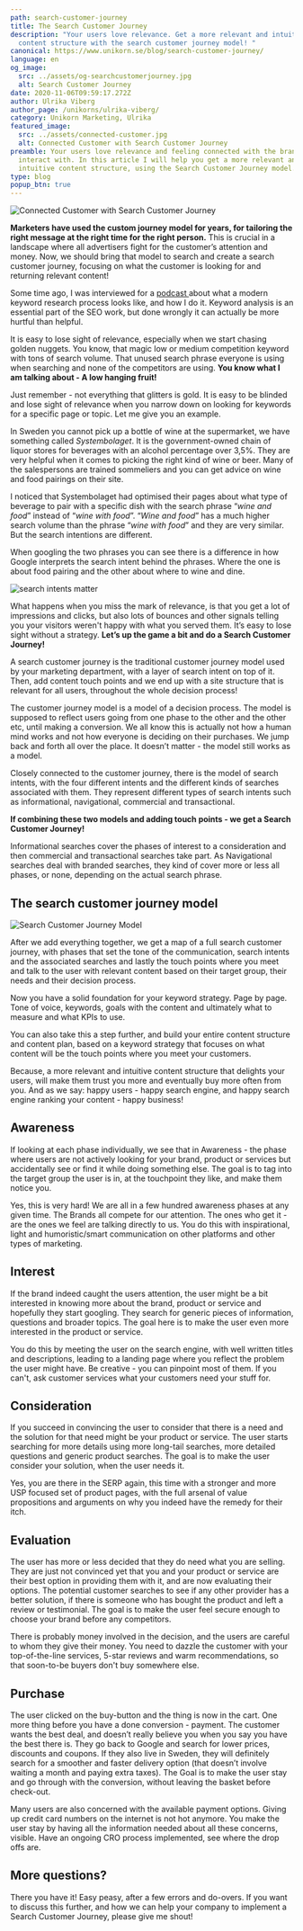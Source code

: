 ```yaml
---
path: search-customer-journey
title: The Search Customer Journey
description: "Your users love relevance. Get a more relevant and intuitive
  content structure with the search customer journey model! "
canonical: https://www.unikorn.se/blog/search-customer-journey/
language: en
og_image:
  src: ../assets/og-searchcustomerjourney.jpg
  alt: Search Customer Journey
date: 2020-11-06T09:59:17.272Z
author: Ulrika Viberg
author_page: /unikorns/ulrika-viberg/
category: Unikorn Marketing, Ulrika
featured_image:
  src: ../assets/connected-customer.jpg
  alt: Connected Customer with Search Customer Journey
preamble: Your users love relevance and feeling connected with the brands they
  interact with. In this article I will help you get a more relevant and
  intuitive content structure, using the Search Customer Journey model.
type: blog
popup_btn: true
---
```

![Connected Customer with Search Customer Journey](../assets/connected-customer.jpg)

**Marketers have used the custom journey model for years, for tailoring the right message at the right time for the right person.** This is crucial in a landscape where all advertisers fight for  the customer’s attention and money. Now, we should bring that model to search and create a search customer journey, focusing on what the customer is looking for and returning relevant content! 

Some time ago, I was interviewed for a [podcast ](https://tonyhammarlund.io/seo-anvandaren-fokus-52/)about what a modern keyword research process looks like, and how I do it. Keyword analysis is an essential part of the SEO work, but done wrongly it can actually be more hurtful than helpful. 

It is easy to lose sight of relevance, especially when we start chasing golden nuggets. You know, that magic low or medium competition keyword with tons of search volume. That unused search phrase everyone is using when searching and none of the competitors are using. **You know what I am talking about - A low hanging fruit!** 

Just remember - not everything that glitters is gold. It is easy to be blinded and lose sight of relevance when you narrow down on looking for keywords for a specific page or topic. Let me give you an example.

In Sweden you cannot pick up a bottle of wine at the supermarket, we have something called *Systembolaget*. It is the government-owned chain of liquor stores for beverages with an alcohol percentage over 3,5%. They are very helpful when it comes to picking the right kind of wine or beer. Many of the salespersons are trained sommeliers and you can get advice on wine and food pairings on their site. 

I noticed that Systembolaget had optimised their pages about what type of beverage to pair with a specific dish with the search phrase “*wine and food*” instead of “*wine with food*”. “*Wine and food*” has a much higher search volume than the phrase “*wine with food*” and they are very similar. But the search intentions are different. 

When googling the two phrases you can see there is a difference in how Google interprets the search intent behind the phrases. Where the one is about food pairing and the other about where to wine and dine.

![search intents matter](../assets/wine-and-or-dine.png)

What happens when you miss the mark of relevance, is that you get a lot of impressions and clicks, but also lots of bounces and other signals telling you your visitors weren't happy with what you served them. It’s easy to lose sight without a strategy. **Let’s up the game a bit and do a Search Customer Journey!**

A search customer journey is the traditional customer journey model used by your marketing department, with a layer of search intent on top of it. Then, add content touch points and we end up with a site structure that is relevant for all users, throughout the whole decision process!

The customer journey model is a model of a decision process. The model is supposed to reflect users going from one phase to the other and the other etc, until making a conversion. We all know this is actually not how a human mind works and not how everyone is deciding on their purchases. We jump back and forth all over the place. It doesn’t matter - the model still works as a model.

Closely connected to the customer journey, there is the model of search intents, with the four different intents and the different kinds of searches associated with them. They represent different types of search intents such as informational, navigational, commercial and transactional.

**If combining these two models and adding touch points - we get a Search Customer Journey!**

Informational searches cover the phases of interest to a consideration and then commercial and transactional searches take part. As Navigational searches deal with branded searches, they kind of cover more or less all phases, or none, depending on the actual search phrase.

## The search customer journey model

![Search Customer Journey Model](../assets/searchcustomerjourney.jpg)

After we add everything together, we get a map of a full search customer journey, with phases that set the tone of the communication, search intents and the associated searches and lastly the touch points where you meet and talk to the user with relevant content based on their target group, their needs and their decision process.

Now you have a solid foundation for your keyword strategy. Page by page. Tone of voice, keywords, goals with the content and ultimately what to measure and what KPIs to use.

You can also take this a step further, and build your entire content structure and content plan, based on a keyword strategy that focuses on what content will be the touch points where you meet your customers.

Because, a more relevant and intuitive content structure that delights your users, will make them trust you more and eventually buy more often from you. And as we say: happy users - happy search engine, and happy search engine ranking your content - happy business!

## Awareness

If looking at each phase individually, we see that in Awareness - the phase where users are not actively looking for your brand, product or services but accidentally see or find it while doing something else. The goal is to tag into the target group the user is in, at the touchpoint they like, and make them notice you.

Yes, this is very hard! We are all in a few hundred awareness phases at any given time. The Brands all compete for our attention. The ones who get it - are the ones we feel are talking directly to us. You do this with inspirational, light and humoristic/smart communication on other platforms and other types of marketing.

## Interest

If the brand indeed caught the users attention, the user might be a bit interested in knowing more about the brand, product or service and hopefully they start googling. They search for generic pieces of information, questions and broader topics. The goal here is to make the user even more interested in the product or service.

You do this by meeting the user on the search engine, with well written titles and descriptions, leading to a landing page where you reflect the problem the user might have. Be creative - you can pinpoint most of them. If you can't, ask customer services what your customers need your stuff for.

## Consideration

If you succeed in convincing the user to consider that there is a need and the solution for that need might be your product or service. The user starts searching for more details using more long-tail searches, more detailed questions and generic product searches. The goal is to make the user consider your solution, when the user needs it.

Yes, you are there in the SERP again, this time with a stronger and more USP focused set of product pages, with the full arsenal of value propositions and arguments on why you indeed have the remedy for their itch.

## Evaluation

The user has more or less decided that they do need what you are selling. They are just not convinced yet that you and your product or service are their best option in providing them with it, and are now evaluating their options. The potential customer searches to see if any other provider has a better solution, if there is someone who has bought the product and left a review or testimonial. The goal is to make the user feel secure enough to choose your brand before any competitors.

There is probably money involved in the decision, and the users are careful to whom they give their money. You need to dazzle the customer with your top-of-the-line services, 5-star reviews and warm recommendations, so that soon-to-be buyers don't buy somewhere else.

## Purchase

The user clicked on the buy-button and the thing is now in the cart. One more thing before you have a done conversion - payment. The customer wants the best deal, and doesn’t really believe you when you say you have the best there is. They go back to Google and search for lower prices, discounts and coupons. If they also live in Sweden, they will definitely search for a smoother and faster delivery option (that doesn’t involve waiting a month and paying extra taxes). The Goal is to make the user stay and go through with the conversion, without leaving the basket before check-out.

Many users are also concerned with the available payment options. Giving up credit card numbers on the internet is not hot anymore. You make the user stay by having all the information needed about all these concerns, visible. Have an ongoing CRO process implemented, see where the drop offs are.

## More questions?

There you have it! Easy peasy, after a few errors and do-overs. If you want to discuss this further, and how we can help your company to implement a Search Customer Journey, please give me shout!